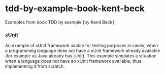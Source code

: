 # tdd-by-example-book-kent-beck
Examples from book TDD by example [by Kend Beck]

### [xUnit](xUnit)

An example of xUnit framework usable for testing purposes in cases, when a programming language does not have a xUnit framework already available (for example as Java already has jUnit). This example simulates a situation when a language does not have an xUnit framework available, thus implementing it from scratch.



